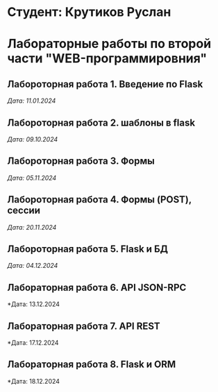 # Студент: Крутиков Руслан

# Лабораторные работы по второй части "WEB-программировния"

## Лабороторная работа 1. Введение по Flask

*Дата: 11.01.2024*

## Лабороторная работа 2. шаблоны в flask

*Дата: 09.10.2024*

## Лабороторная работа 3. Формы

*Дата: 05.11.2024*

## Лабороторная работа 4. Формы (POST), сессии

*Дата: 20.11.2024*

## Лабороторная работа 5. Flask и БД

*Дата: 04.12.2024*

## Лабораторная работа 6. API JSON-RPC

*Дата: 13.12.2024

## Лабораторная работа 7. API REST

*Дата: 17.12.2024

## Лабораторная работа 8. Flask и ORM

*Дата: 18.12.2024